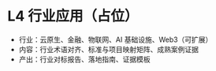 # L4 行业应用（占位）

- 行业：云原生、金融、物联网、AI 基础设施、Web3（可扩展）
- 内容：行业术语对齐、标准与项目映射矩阵、成熟案例证据
- 产出：行业对标报告、落地指南、证据模板
